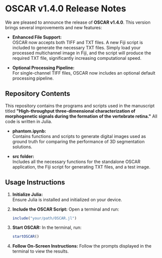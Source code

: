 # OSCAR v1.4.0 Release Notes

We are pleased to announce the release of **OSCAR v1.4.0**. This version brings several improvements and new features:

- **Enhanced File Support:**  
  OSCAR now accepts both TIFF and TXT files. A new Fiji script is included to generate the necessary TXT files. Simply load your processed multichannel image in Fiji, and the script will produce the required TXT file, significantly increasing computational speed.

- **Optional Processing Pipeline:**  
  For single-channel TIFF files, OSCAR now includes an optional default processing pipeline.

## Repository Contents

This repository contains the programs and scripts used in the manuscript titled **"High-throughput three-dimensional characterization of morphogenetic signals during the formation of the vertebrate retina."** All code is written in Julia.

- **phantom.ipynb:**  
  Contains functions and scripts to generate digital images used as ground truth for comparing the performance of 3D segmentation solutions.

- **src folder:**  
  Includes all the necessary functions for the standalone OSCAR application, the Fiji script for generating TXT files, and a test image.

## Usage Instructions

1. **Initialize Julia:**  
  Ensure Julia is installed and initialized on your device.

2. **Include the OSCAR Script:**
     Open a terminal and run:
   ```julia
   include("your/path/OSCAR.jl")
   
4. **Start OSCAR:**
     In the terminal, run:
   ```julia
   startOSCAR()
   
5. **Follow On-Screen Instructions:**
     Follow the prompts displayed in the terminal to view the results.
   
